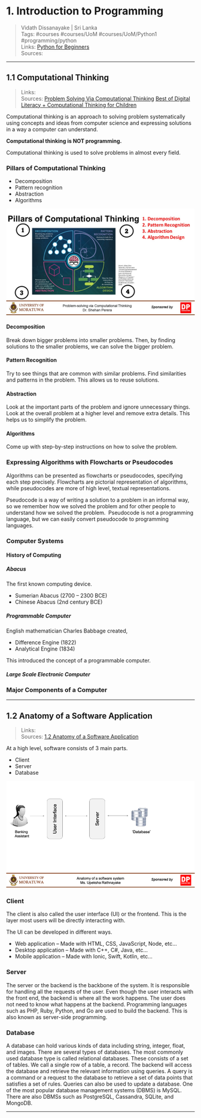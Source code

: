 # 1. Introduction to Programming

> Vidath Dissanayake | Sri Lanka  
> Tags: #courses #courses/UoM #courses/UoM/Python1 #programming/python  
> Links: [Python for Beginners](Python%20for%20Beginners.md)  
> Sources:  

---

## 1.1 Computational Thinking

> Links:  
> Sources: [Problem Solving Via Computational Thinking](https://www.youtube.com/watch?v=9gzpx7wZ2bI) [Best of Digital Literacy + Computational Thinking for Children](https://www.youtube.com/watch?v=mUXo-S7gzds)  

Computational thinking is an approach to solving problem systematically using concepts and ideas from computer science and expressing solutions in a way a computer can understand.

**Computational thinking is NOT programming.**

Computational thinking is used to solve problems in almost every field.

### Pillars of Computational Thinking

- Decomposition
- Pattern recognition
- Abstraction
- Algorithms

![pillars of computational thinking](assets/images/pillars%20of%20computational%20thinking.jpg)
#### Decomposition

Break down bigger problems into smaller problems. Then, by finding solutions to the smaller problems, we can solve the bigger problem.

#### Pattern Recognition

Try to see things that are common with similar problems. Find similarities and patterns in the problem. This allows us to reuse solutions.

#### Abstraction

Look at the important parts of the problem and ignore unnecessary things. Look at the overall problem at a higher level and remove extra details. This helps us to simplify the problem.

#### Algorithms

Come up with step-by-step instructions on how to solve the problem.

### Expressing Algorithms with Flowcharts or Pseudocodes

Algorithms can be presented as flowcharts or pseudocodes, specifying each step precisely.
Flowcharts are pictorial representation of algorithms, while pseudocodes are more of high level, textual representations.

Pseudocode is a way of writing a solution to a problem in an informal way, so we remember how we solved the problem and for other people to understand how we solved the problem.  Pseudocode is not a programming language, but we can easily convert pseudocode to programming languages.

### Computer Systems

#### History of Computing

##### Abacus

The first known computing device.
- Sumerian Abacus (2700 – 2300 BCE)
- Chinese Abacus (2nd century BCE)

##### Programmable Computer

English mathematician Charles Babbage created,
- Difference Engine (1822)
- Analytical Engine (1834)

This introduced the concept of a programmable computer.

##### Large Scale Electronic Computer



### Major Components of a Computer

---

## 1.2 Anatomy of a Software Application

> Links:  
> Sources: [1.2 Anatomy of a Software Application](https://open.uom.lk/pluginfile.php/4567/mod_hvp/content/5/videos/sources-6209ff3e121dc.mp4)  

At a high level, software consists of 3 main parts.
- Client
- Server
- Database

![anatomy of a software application](assets/images/anatomy%20of%20a%20software%20application.png)

### Client

The client is also called the user interface (UI) or the frontend. This is the layer most users will be directly interacting with.

The UI can be developed in different ways.
- Web application – Made with HTML, CSS, JavaScript, Node, etc…
- Desktop application – Made with C++, C#, Java, etc…
- Mobile application – Made with Ionic, Swift, Kotlin, etc…

### Server

The server or the backend is the backbone of the system. It is responsible for handling all the requests of the user. Even though the user interacts with the front end, the backend is where all the work happens. The user does not need to know what happens at the backend. Programming languages such as PHP, Ruby, Python, and Go are used to build the backend. This is also known as server-side programming.

### Database

A database can hold various kinds of data including string, integer, float, and images. There are several types of databases. The most commonly used database type is called relational databases. These consists of a set of tables. We call a single row of a table, a record. The backend will access the database and retrieve the relevant information using queries. A query is a command or a request to the database to retrieve a set of data points that satisfies a set of rules. Queries can also be used to update a database. One of the most popular database management systems (DBMS) is MySQL. There are also DBMSs such as PostgreSQL, Cassandra, SQLite, and MongoDB.

---